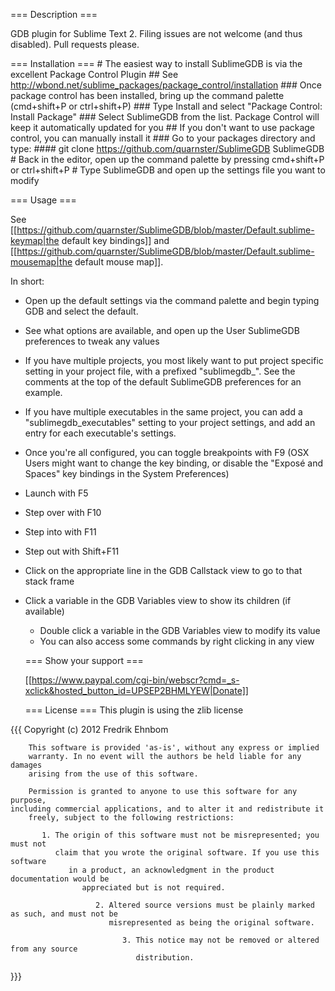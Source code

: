 === Description ===

GDB plugin for Sublime Text 2. Filing issues are not welcome (and thus disabled). Pull requests please.


=== Installation ===
    # The easiest way to install SublimeGDB is via the excellent Package Control Plugin
    ## See http://wbond.net/sublime_packages/package_control/installation
    ### Once package control has been installed, bring up the command palette (cmd+shift+P or ctrl+shift+P)
    ### Type Install and select "Package Control: Install Package"
    ### Select SublimeGDB from the list. Package Control will keep it automatically updated for you
    ## If you don't want to use package control, you can manually install it
    ### Go to your packages directory and type:
    ####        git clone https://github.com/quarnster/SublimeGDB SublimeGDB
    # Back in the editor, open up the command palette by pressing cmd+shift+P or ctrl+shift+P
    # Type SublimeGDB and open up the settings file you want to modify

=== Usage ===

See [[https://github.com/quarnster/SublimeGDB/blob/master/Default.sublime-keymap|the default key bindings]] and [[https://github.com/quarnster/SublimeGDB/blob/master/Default.sublime-mousemap|the default mouse map]].


In short:

* Open up the default settings via the command palette and begin typing GDB and select the default.
* See what options are available, and open up the User SublimeGDB preferences to tweak any values
* If you have multiple projects, you most likely want to put project specific setting in your project file, with a prefixed "sublimegdb_". See the comments at the top of the default SublimeGDB preferences for an example.
* If you have multiple executables in the same project, you can add a "sublimegdb_executables" setting to your project settings, and add an entry for each executable's settings.
* Once you're all configured, you can toggle breakpoints with F9 (OSX Users might want to change the key binding, or disable the "Exposé and Spaces" key bindings in the System Preferences)
* Launch with F5
* Step over with F10
* Step into with F11
* Step out with Shift+F11
* Click on the appropriate line in the GDB Callstack view to go to that stack frame
* Click a variable in the GDB Variables view to show its children (if available)
    * Double click a variable in the GDB Variables view to modify its value
    * You can also access some commands by right clicking in any view

    === Show your support ===

    [[https://www.paypal.com/cgi-bin/webscr?cmd=_s-xclick&hosted_button_id=UPSEP2BHMLYEW|Donate]]

    === License ===
    This plugin is using the zlib license

{{{
    Copyright (c) 2012 Fredrik Ehnbom

        This software is provided 'as-is', without any express or implied
        warranty. In no event will the authors be held liable for any damages
        arising from the use of this software.

        Permission is granted to anyone to use this software for any purpose,
    including commercial applications, and to alter it and redistribute it
        freely, subject to the following restrictions:

           1. The origin of this software must not be misrepresented; you must not
              claim that you wrote the original software. If you use this software
                 in a product, an acknowledgment in the product documentation would be
                    appreciated but is not required.

                       2. Altered source versions must be plainly marked as such, and must not be
                          misrepresented as being the original software.

                             3. This notice may not be removed or altered from any source
                                distribution.

  }}}
